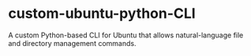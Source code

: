 # custom-ubuntu-python-CLI
A custom Python-based CLI for Ubuntu that allows natural-language file and directory management commands.
